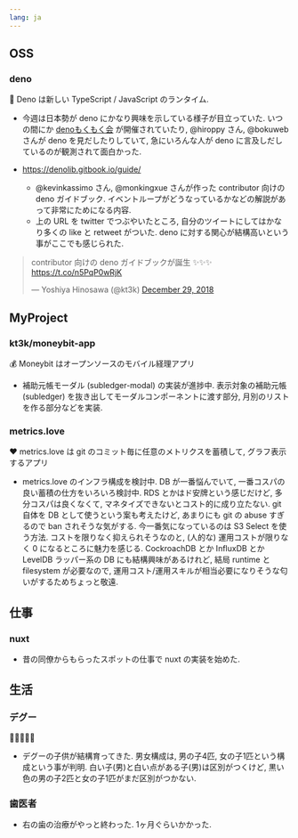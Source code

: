 ```yaml
---
lang: ja
---
```


## OSS

### deno

🦕 Deno は新しい TypeScript / JavaScript のランタイム.

- 今週は日本勢が deno にかなり興味を示している様子が目立っていた. いつの間にか [denoもくもく会](https://scrapbox.io/deno-ja/deno%E3%82%82%E3%81%8F%E3%82%82%E3%81%8F%E4%BC%9A_20181229) が開催されていたり, @hiroppy さん, @bokuweb さんが deno を見だしたりしていて, 急にいろんな人が deno に言及しだしているのが観測されて面白かった.

- https://denolib.gitbook.io/guide/
  - @kevinkassimo さん, @monkingxue さんが作った contributor 向けの deno ガイドブック. イベントループがどうなっているかなどの解説があって非常にためになる内容.
  - 上の URL を twitter でつぶやいたところ, 自分のツイートにしてはかなり多くの like と retweet がついた. deno に対する関心が結構高いという事がここでも感じられた.

<blockquote class="twitter-tweet" data-lang="en"><p lang="ja" dir="ltr">contributor 向けの deno ガイドブックが誕生 ✨✨✨ <a href="https://t.co/n5PqP0wRjK">https://t.co/n5PqP0wRjK</a></p>&mdash; Yoshiya Hinosawa (@kt3k) <a href="https://twitter.com/kt3k/status/1078930290007928832?ref_src=twsrc%5Etfw">December 29, 2018</a></blockquote><script async src="https://platform.twitter.com/widgets.js" charset="utf-8"></script>

## MyProject

### kt3k/moneybit-app

💰 Moneybit はオープンソースのモバイル経理アプリ

- 補助元帳モーダル (subledger-modal) の実装が進捗中. 表示対象の補助元帳 (subledger) を抜き出してモーダルコンポーネントに渡す部分, 月別のリストを作る部分などを実装.

### metrics.love

❤️ metrics.love は git のコミット毎に任意のメトリクスを蓄積して, グラフ表示するアプリ

- metrics.love のインフラ構成を検討中. DB が一番悩んでいて, 一番コスパの良い蓄積の仕方をいろいろ検討中. RDS とかはド安牌という感じだけど, 多分コスパは良くなくて, マネタイズできないとコスト的に成り立たない. git 自体を DB として使うという案も考えたけど, あまりにも git の abuse すぎるので ban されそうな気がする. 今一番気になっているのは S3 Select を使う方法. コストを限りなく抑えられそうなのと, (人的な) 運用コストが限りなく 0 になるところに魅力を感じる. CockroachDB とか InfluxDB とか LevelDB ラッパー系の DB にも結構興味があるけれど, 結局 runtime と filesystem が必要なので, 運用コスト/運用スキルが相当必要になりそうな匂いがするためちょっと敬遠.

## 仕事

### nuxt

- 昔の同僚からもらったスポットの仕事で nuxt の実装を始めた.

## 生活

### デグー

🐀🐀🐀🐀🐁

- デグーの子供が結構育ってきた. 男女構成は, 男の子4匹, 女の子1匹という構成という事が判明. 白い子(男)と白い点がある子(男)は区別がつくけど, 黒い色の男の子2匹と女の子1匹がまだ区別がつかない.

### 歯医者

- 右の歯の治療がやっと終わった. 1ヶ月ぐらいかかった.
